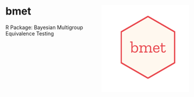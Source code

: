 # bmet <img src='man/figures/logo.png' align="right" height="240" />
R Package: Bayesian Multigroup Equivalence Testing
